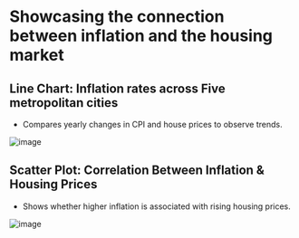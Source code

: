 # Showcasing the connection between inflation and the housing market

## Line Chart: Inflation rates across Five metropolitan cities
* Compares yearly changes in CPI and house prices to observe trends.

 ![image](https://github.com/user-attachments/assets/7f3260ac-017e-4613-86f9-bae436cdd6a2)


## Scatter Plot: Correlation Between Inflation & Housing Prices
* Shows whether higher inflation is associated with rising housing prices.

![image](https://github.com/user-attachments/assets/ba6de1f7-28b5-41c6-adde-fdbf92d4da20)
